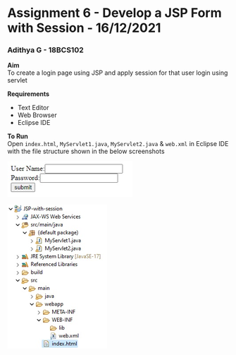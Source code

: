 # Assignment 6 - Develop a JSP Form with Session - 16/12/2021

### Adithya G - 18BCS102

**Aim**<br />
To create a login page using JSP and apply session for that user login using servlet

**Requirements**

- Text Editor
- Web Browser
- Eclipse IDE

**To Run**<br />
Open `index.html`, `MyServlet1.java`, `MyServlet2.java` & `web.xml` in Eclipse IDE with the file structure shown in the below screenshots

![Sample Screenshot](https://github.com/aad8ya/Internet-and-Web-Programming/blob/main/Assignment%2010%20-%20JSP%20Login%20Form%20with%20Session/SampleScreenshot.jpg)

![File Structure](https://github.com/aad8ya/Internet-and-Web-Programming/blob/main/Assignment%2010%20-%20JSP%20Login%20Form%20with%20Session/FileStructure.jpg)
